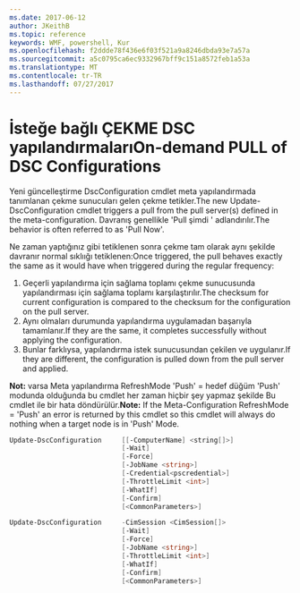 ```yaml
---
ms.date: 2017-06-12
author: JKeithB
ms.topic: reference
keywords: WMF, powershell, Kur
ms.openlocfilehash: f2ddde78f436e6f03f521a9a8246dbda93e7a57a
ms.sourcegitcommit: a5c0795ca6ec9332967bff9c151a8572feb1a53a
ms.translationtype: MT
ms.contentlocale: tr-TR
ms.lasthandoff: 07/27/2017
---
```

# <a name="on-demand-pull-of-dsc-configurations"></a><span data-ttu-id="f9853-102">İsteğe bağlı ÇEKME DSC yapılandırmaları</span><span class="sxs-lookup"><span data-stu-id="f9853-102">On-demand PULL of DSC Configurations</span></span>

<span data-ttu-id="f9853-103">Yeni güncelleştirme DscConfiguration cmdlet meta yapılandırmada tanımlanan çekme sunucuları gelen çekme tetikler.</span><span class="sxs-lookup"><span data-stu-id="f9853-103">The new Update-DscConfiguration cmdlet triggers a pull from the pull server(s) defined in the meta-configuration.</span></span> <span data-ttu-id="f9853-104">Davranış genellikle 'Pull şimdi ' adlandırılır.</span><span class="sxs-lookup"><span data-stu-id="f9853-104">The behavior is often referred to as 'Pull Now'.</span></span> 


<span data-ttu-id="f9853-105">Ne zaman yaptığınız gibi tetiklenen sonra çekme tam olarak aynı şekilde davranır normal sıklıığı tetiklenen:</span><span class="sxs-lookup"><span data-stu-id="f9853-105">Once triggered, the pull behaves exactly the same as it would have when triggered during the regular frequency:</span></span>

1. <span data-ttu-id="f9853-106">Geçerli yapılandırma için sağlama toplamı çekme sunucusunda yapılandırması için sağlama toplamı karşılaştırılır.</span><span class="sxs-lookup"><span data-stu-id="f9853-106">The checksum for current configuration is compared to the checksum for the configuration on the pull server.</span></span> 
2. <span data-ttu-id="f9853-107">Aynı olmaları durumunda yapılandırma uygulamadan başarıyla tamamlanır.</span><span class="sxs-lookup"><span data-stu-id="f9853-107">If they are the same, it completes successfully without applying the configuration.</span></span> 
3. <span data-ttu-id="f9853-108">Bunlar farklıysa, yapılandırma istek sunucusundan çekilen ve uygulanır.</span><span class="sxs-lookup"><span data-stu-id="f9853-108">If they are different, the configuration is pulled down from the pull server and applied.</span></span>

<span data-ttu-id="f9853-109">**Not:** varsa Meta yapılandırma RefreshMode 'Push' = hedef düğüm 'Push' modunda olduğunda bu cmdlet her zaman hiçbir şey yapmaz şekilde Bu cmdlet ile bir hata döndürülür.</span><span class="sxs-lookup"><span data-stu-id="f9853-109">**Note:** If the Meta-Configuration RefreshMode = 'Push' an error is returned by this cmdlet so this cmdlet will always do nothing when a target node is in 'Push' Mode.</span></span>

```powershell
Update-DscConfiguration     [[-ComputerName] <string[]>] 
                            [-Wait]
                            [-Force] 
                            [-JobName <string>] 
                            [-Credential<pscredential>] 
                            [-ThrottleLimit <int>] 
                            [-WhatIf] 
                            [-Confirm] 
                            [<CommonParameters>]

Update-DscConfiguration     -CimSession <CimSession[]> 
                            [-Wait] 
                            [-Force] 
                            [-JobName <string>] 
                            [-ThrottleLimit <int>]
                            [-WhatIf] 
                            [-Confirm] 
                            [<CommonParameters>]
```

